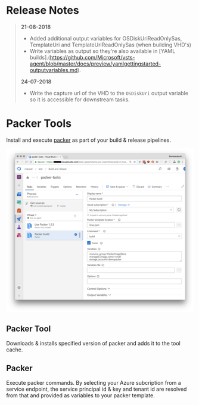 # Release Notes

> **21-08-2018**
> * Added additional output variables for OSDiskUriReadOnlySas, TemplateUri and TemplateUriReadOnlySas (when building VHD's)
> * Write variables as output so they're also available in [YAML builds].(https://github.com/Microsoft/vsts-agent/blob/master/docs/preview/yamlgettingstarted-outputvariables.md).
> 
> **24-07-2018**
> * Write the capture url of the VHD to the `OSDiskUri` output variable so it is accessible for downstream tasks.

# Packer Tools

Install and execute [packer](https://packer.io) as part of your build & release pipelines.

![preview](screenshots/preview.png)

## Packer Tool

Downloads & installs specified version of packer and adds it to the tool cache.

## Packer

Execute packer commands. By selecting your Azure subcription from a service endpoint, the service principal id & key and tenant id are resolved from that and provided as variables to your packer template.